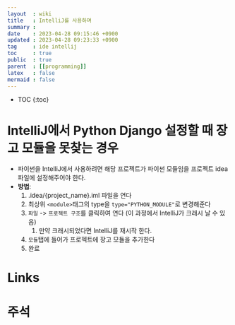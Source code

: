 ```yaml
---
layout  : wiki
title   : IntelliJ를 사용하며 
summary : 
date    : 2023-04-28 09:15:46 +0900
updated : 2023-04-28 09:23:33 +0900
tag     : ide intellij
toc     : true
public  : true
parent  : [[programming]]
latex   : false
mermaid : false
---
```

* TOC
{:toc}

# IntelliJ에서 Python Django 설정할 때 장고 모듈을 못찾는 경우
* 파이썬을 IntelliJ에서 사용하려면 해당 프로젝트가 파이썬 모듈임을 프로젝트 idea 파일에 설정해주어야 한다.
* **방법**:
	1. .idea/{project_name}.iml 파일을 연다
	2. 최상위 `<module>`태그의 type을 `type="PYTHON_MODULE"`로 변경해준다
	3. `파일` -> `프로젝트 구조`를 클릭하여 연다 (이 과정에서 IntelliJ가 크래시 날 수 있음)
		1. 만약 크래시되었다면 IntelliJ를 재시작 한다.
	4. `모듈`탭에 들어가 프로젝트에 장고 모듈을 추가한다
	5. 완료

# Links

# 주석